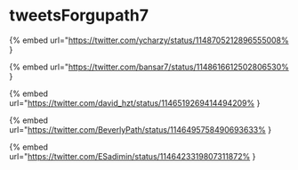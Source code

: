 # tweetsForgupath7

{% embed url="https://twitter.com/ycharzy/status/1148705212896555008% }

{% embed url="https://twitter.com/bansar7/status/1148616612502806530% }

{% embed url="https://twitter.com/david_hzt/status/1146519269414494209% }

{% embed url="https://twitter.com/BeverlyPath/status/1146495758490693633% }

{% embed url="https://twitter.com/ESadimin/status/1146423319807311872% }

